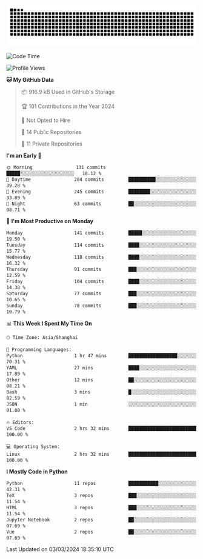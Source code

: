 ![](https://raw.githubusercontent.com/BorisYang326/BorisYang326/output/github-contribution-grid-snake-dark.svg)

<!--START_SECTION:waka-->
![Code Time](http://img.shields.io/badge/Code%20Time-38%20hrs%204%20mins-blue)

![Profile Views](http://img.shields.io/badge/Profile%20Views-0-blue)

**🐱 My GitHub Data** 

> 📦 916.9 kB Used in GitHub's Storage 
 > 
> 🏆 101 Contributions in the Year 2024
 > 
> 🚫 Not Opted to Hire
 > 
> 📜 14 Public Repositories 
 > 
> 🔑 11 Private Repositories 
 > 
**I'm an Early 🐤** 

```text
🌞 Morning                131 commits         █████░░░░░░░░░░░░░░░░░░░░   18.12 % 
🌆 Daytime                284 commits         ██████████░░░░░░░░░░░░░░░   39.28 % 
🌃 Evening                245 commits         ████████░░░░░░░░░░░░░░░░░   33.89 % 
🌙 Night                  63 commits          ██░░░░░░░░░░░░░░░░░░░░░░░   08.71 % 
```
📅 **I'm Most Productive on Monday** 

```text
Monday                   141 commits         █████░░░░░░░░░░░░░░░░░░░░   19.50 % 
Tuesday                  114 commits         ████░░░░░░░░░░░░░░░░░░░░░   15.77 % 
Wednesday                118 commits         ████░░░░░░░░░░░░░░░░░░░░░   16.32 % 
Thursday                 91 commits          ███░░░░░░░░░░░░░░░░░░░░░░   12.59 % 
Friday                   104 commits         ████░░░░░░░░░░░░░░░░░░░░░   14.38 % 
Saturday                 77 commits          ███░░░░░░░░░░░░░░░░░░░░░░   10.65 % 
Sunday                   78 commits          ███░░░░░░░░░░░░░░░░░░░░░░   10.79 % 
```


📊 **This Week I Spent My Time On** 

```text
🕑︎ Time Zone: Asia/Shanghai

💬 Programming Languages: 
Python                   1 hr 47 mins        ██████████████████░░░░░░░   70.31 % 
YAML                     27 mins             ████░░░░░░░░░░░░░░░░░░░░░   17.89 % 
Other                    12 mins             ██░░░░░░░░░░░░░░░░░░░░░░░   08.21 % 
Bash                     3 mins              █░░░░░░░░░░░░░░░░░░░░░░░░   02.59 % 
JSON                     1 min               ░░░░░░░░░░░░░░░░░░░░░░░░░   01.00 % 

🔥 Editors: 
VS Code                  2 hrs 32 mins       █████████████████████████   100.00 % 

💻 Operating System: 
Linux                    2 hrs 32 mins       █████████████████████████   100.00 % 
```

**I Mostly Code in Python** 

```text
Python                   11 repos            ███████████░░░░░░░░░░░░░░   42.31 % 
TeX                      3 repos             ███░░░░░░░░░░░░░░░░░░░░░░   11.54 % 
HTML                     3 repos             ███░░░░░░░░░░░░░░░░░░░░░░   11.54 % 
Jupyter Notebook         2 repos             ██░░░░░░░░░░░░░░░░░░░░░░░   07.69 % 
Vue                      2 repos             ██░░░░░░░░░░░░░░░░░░░░░░░   07.69 % 
```




 Last Updated on 03/03/2024 18:35:10 UTC
<!--END_SECTION:waka-->
